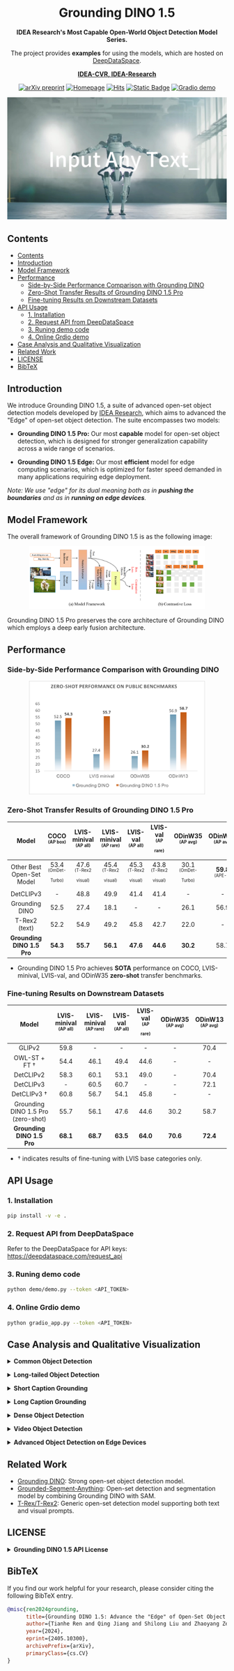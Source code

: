 <h1 align="center">Grounding DINO 1.5</h2>

<div align=center>

  **IDEA Research's Most Capable Open-World Object Detection Model Series.** 

  The project provides **examples** for using the models, which are hosted on [DeepDataSpace](https://deepdataspace.com/home).

  **[IDEA-CVR, IDEA-Research](https://github.com/IDEA-Research)** 

</div>

<div align=center>

[![arXiv preprint](https://img.shields.io/badge/arxiv_2405.10300-blue%3Flog%3Darxiv)](https://arxiv.org/abs/2405.10300)   [![Homepage](https://img.shields.io/badge/homepage-visit-blue)](https://deepdataspace.com/home) [![Hits](https://hits.seeyoufarm.com/api/count/incr/badge.svg?url=https%3A%2F%2Fgithub.com%2FIDEA-Research%2FGrounding-DINO-1.5-API&count_bg=%2390E1ED&title_bg=%23EB7373&icon=&icon_color=%23E9BABA&title=VISITORS&edge_flat=true)](https://hits.seeyoufarm.com) [![Static Badge](https://img.shields.io/badge/Try_Demo!-blue?logo=chainguard&logoColor=green)](https://deepdataspace.com/playground/grounding_dino) [![Gradio demo](https://img.shields.io/badge/%F0%9F%A4%97%20demo-Gradio-ff7c00)](https://huggingface.co/spaces/Mountchicken/Grounding-DINO-1.5)
</div>

[![Video Name](asset/video_cover.jpg)](https://github.com/Mountchicken/MMOCR_tutorials/assets/65173622/1adb50af-8ebf-4e9c-aa45-b96267ea6622)


## Contents
- [Contents](#contents)
- [Introduction](#introduction)
- [Model Framework](#model-framework)
- [Performance](#performance)
  - [Side-by-Side Performance Comparison with Grounding DINO](#side-by-side-performance-comparison-with-grounding-dino)
  - [Zero-Shot Transfer Results of Grounding DINO 1.5 Pro](#zero-shot-transfer-results-of-grounding-dino-15-pro)
  - [Fine-tuning Results on Downstream Datasets](#fine-tuning-results-on-downstream-datasets)
- [API Usage](#api-usage)
  - [1. Installation](#1-installation)
  - [2. Request API from DeepDataSpace](#2-request-api-from-deepdataspace)
  - [3. Runing demo code](#3-runing-demo-code)
  - [4. Online Grdio demo](#4-online-grdio-demo)
- [Case Analysis and Qualitative Visualization](#case-analysis-and-qualitative-visualization)
- [Related Work](#related-work)
- [LICENSE](#license)
- [BibTeX](#bibtex)

## Introduction

We introduce Grounding DINO 1.5, a suite of advanced open-set object detection models developed by [IDEA Research](https://github.com/IDEA-Research), which aims to advanced the "Edge" of open-set object detection. The suite encompasses two models:

- **Grounding DINO 1.5 Pro:** Our most **capable** model for open-set object detection, which is designed for stronger generalization capability across a wide range of scenarios.

- **Grounding DINO 1.5 Edge:** Our most **efficient** model for edge computing scenarios, which is optimized for faster speed demanded in many applications requiring edge deployment.

<p align="left"><em>Note: We use "edge" for its dual meaning both as in <b>pushing the boundaries</b> and as in <b>running on edge devices</b>.</em></p>


## Model Framework

The overall framework of Grounding DINO 1.5 is as the following image:

<div align="center">
  <img src="./asset/gd1.5_overall_framework.png" width="80%">
</div>

Grounding DINO 1.5 Pro preserves the core architecture of Grounding DINO which employs a deep early fusion architecture.

## Performance

### Side-by-Side Performance Comparison with Grounding DINO

<div align="center">
  <img src="./asset/zeroshot.png" width="80%">
</div>

### Zero-Shot Transfer Results of Grounding DINO 1.5 Pro

<table align="center">
<thead>
  <tr>
    <th>Model</th>
    <th>COCO <br><sup><sup>(AP box)</sup></sup></th>
    <th>LVIS-minival <br><sup><sup>(AP all)</sup></sup></th>
    <th>LVIS-minival <br><sup><sup>(AP rare)</sup></sup></th>
    <th>LVIS-val <br><sup><sup>(AP all)</sup></sup></th>
    <th>LVIS-val <br><sup><sup>(AP rare)</sup></sup></th>
    <th>ODinW35 <br><sup><sup>(AP avg)</sup></sup></th>
    <th>ODinW13 <br><sup><sup>(AP avg)</sup></sup></th>
  </tr>
</thead>
<tbody align="center">
  <tr>
    <td>Other Best<br>Open-Set Model</td>
    <td>53.4<br><sup><sup>(OmDet-Turbo)</sup></sup></td>
    <td>47.6<br><sup><sup>(T-Rex2 visual)</sup></sup></td>
    <td>45.4<br><sup><sup>(T-Rex2 visual)</sup></sup></td>
    <td>45.3<br><sup><sup>(T-Rex2 visual)</sup></sup></td>
    <td>43.8<br><sup><sup>(T-Rex2 visual)</sup></sup></td>
    <td>30.1<br><sup><sup>(OmDet-Turbo)</sup></sup></td>
    <td><b>59.8</b><br><sup><sup>(APE-B)</sup></sup></td>
  </tr>
  <tr>
    <td>DetCLIPv3</td>
    <td> - </td>
    <td>48.8</td>
    <td>49.9</td>
    <td>41.4</td>
    <td>41.4</td>
    <td> - </td>
    <td> - </td>
  </tr>
  <tr>
    <td>Grounding DINO</td>
    <td>52.5</td>
    <td>27.4</td>
    <td>18.1</td>
    <td> - </td>
    <td> - </td>
    <td> 26.1 </td>
    <td> 56.9 </td>
  </tr>
  <tr>
    <td>T-Rex2 (text)</td>
    <td>52.2</td>
    <td>54.9</td>
    <td>49.2</td>
    <td> 45.8 </td>
    <td> 42.7 </td>
    <td> 22.0 </td>
    <td> - </td>
  </tr>
  <tr>
    <td><b>Grounding DINO 1.5 Pro</b></td>
    <td><b>54.3</b></td>
    <td><b>55.7</b></td>
    <td><b>56.1</b></td>
    <td><b>47.6</b></td>
    <td><b>44.6</b></td>
    <td><b>30.2</b></td>
    <td>58.7</td>
  </tr>
</tbody>
</table>

- Grounding DINO 1.5 Pro achieves **SOTA** performance on COCO, LVIS-minival, LVIS-val, and ODinW35 **zero-shot** transfer benchmarks.

### Fine-tuning Results on Downstream Datasets

<table align="center">
<thead>
  <tr>
    <th>Model</th>
    <th>LVIS-minival <br><sup><sup>(AP all)</sup></sup></th>
    <th>LVIS-minival <br><sup><sup>(AP rare)</sup></sup></th>
    <th>LVIS-val <br><sup><sup>(AP all)</sup></sup></th>
    <th>LVIS-val <br><sup><sup>(AP rare)</sup></sup></th>
    <th>ODinW35 <br><sup><sup>(AP avg)</sup></sup></th>
    <th>ODinW13 <br><sup><sup>(AP avg)</sup></sup></th>
  </tr>
</thead>
<tbody align="center">
  <tr>
    <td>GLIPv2</td>
    <td>59.8</td>
    <td>-</td>
    <td>-</td>
    <td>-</td>
    <td> - </td>
    <td> 70.4 </td>
  </tr>
  <tr>
    <td>OWL-ST + FT †</td>
    <td>54.4</td>
    <td>46.1</td>
    <td>49.4</td>
    <td>44.6</td>
    <td> - </td>
    <td> - </td>
  </tr>
  <tr>
    <td>DetCLIPv2</td>
    <td>58.3</td>
    <td>60.1</td>
    <td>53.1</td>
    <td> 49.0 </td>
    <td> - </td>
    <td> 70.4 </td>
  </tr>
  <tr>
    <td>DetCLIPv3</td>
    <td> - </td>
    <td>60.5</td>
    <td>60.7</td>
    <td>-</td>
    <td>-</td>
    <td> 72.1 </td>
  </tr>
  <tr>
    <td>DetCLIPv3 †</td>
    <td>60.8</td>
    <td>56.7</td>
    <td>54.1</td>
    <td>45.8</td>
    <td> - </td>
    <td> - </td>
  </tr>
  <tr>
    <td>Grounding DINO 1.5 Pro (zero-shot)</td>
    <td>55.7</td>
    <td>56.1</td>
    <td>47.6</td>
    <td>44.6</td>
    <td>30.2</td>
    <td>58.7</td>
  </tr>
  <tr>
    <td><b>Grounding DINO 1.5 Pro</b></td>
    <td><b>68.1</b></td>
    <td><b>68.7</b></td>
    <td><b>63.5</b></td>
    <td><b>64.0</b></td>
    <td><b>70.6</b></td>
    <td><b>72.4</b></td>
  </tr>
</tbody>
</table>

- † indicates results of fine-tuning with LVIS base categories only.

## API Usage
### 1. Installation

```bash
pip install -v -e .
```

### 2. Request API from DeepDataSpace

Refer to the DeepDataSpace for API keys: https://deepdataspace.com/request_api


### 3. Runing demo code

```bash
python demo/demo.py --token <API_TOKEN>
```

### 4. Online Grdio demo
```bash
python gradio_app.py --token <API_TOKEN>
```

## Case Analysis and Qualitative Visualization

<details close>
<summary> <b> Common Object Detection </b> </summary>

<div align="center">
  <img src="./asset/qualitative_visualization/common_object_vis.png" width="100%">
</div>

<div align="center">
  <img src="./asset/qualitative_visualization/common_object_vis2.png" width="100%">
</div>

</details>

<p></p>

<details close>
<summary> <b> Long-tailed Object Detection </b> </summary>

<div align="center">
  <img src="./asset/qualitative_visualization/longtail_object_vis.png" width="100%">
</div>

</details>

<p></p>

<details close>
<summary> <b> Short Caption Grounding </b> </summary>

<div align="center">
  <img src="./asset/qualitative_visualization/short_caption_vis.png" width="100%">
</div>

</details>

<p></p>

<details close>
<summary> <b> Long Caption Grounding </b> </summary>

<div align="center">
  <img src="./asset/qualitative_visualization/long_caption_vis.png" width="100%">
</div>

<div align="center">
  <img src="./asset/qualitative_visualization/long_caption_vis2.png" width="100%">
</div>

<div align="center">
  <img src="./asset/qualitative_visualization/long_caption_vis3.png" width="100%">
</div>

</details>

<p></p>

<details close>
<summary> <b> Dense Object Detection </b> </summary>

<div align="center">
  <img src="./asset/qualitative_visualization/dense_object_vis.png" width="100%">
</div>

<div align="center">
  <img src="./asset/qualitative_visualization/dense_object_vis2.png" width="100%">
</div>

</details>

<p></p>

<details close>
<summary> <b> Video Object Detection </b> </summary>

<div align="center">
  <img src="./asset/qualitative_visualization/video_object_vis.png" width="100%">
</div>

</details>

<p></p>

<details close>
<summary> <b> Advanced Object Detection on Edge Devices </b> </summary>

<div align="center">
  <img src="./asset/qualitative_visualization/edge_vis.png" width="100%">
</div>

</details>

## Related Work
- [Grounding DINO](https://github.com/IDEA-Research/GroundingDINO): Strong open-set object detection model.
- [Grounded-Segment-Anything](https://github.com/IDEA-Research/Grounded-Segment-Anything): Open-set detection and segmentation model by combining Grounding DINO with SAM.
- [T-Rex/T-Rex2](https://github.com/IDEA-Research/t-rex): Generic open-set detection model supporting both text and visual prompts.

## LICENSE

<details close>
<summary> <b> Grounding DINO 1.5 API License </b> </summary>

Grounding DINO 1.5 is released under the Apache 2.0 license. Please see the [LICENSE](./LICENSE) file for more information.

Copyright (c) IDEA. All rights reserved.

Licensed under the Apache License, Version 2.0 (the "License"); you may not use these files except in compliance with the License. You may obtain a copy of the License at http://www.apache.org/licenses/LICENSE-2.0

Unless required by applicable law or agreed to in writing, software distributed under the License is distributed on an "AS IS" BASIS, WITHOUT WARRANTIES OR CONDITIONS OF ANY KIND, either express or implied. See the License for the specific language governing permissions and limitations under the License.

</details>

## BibTeX

If you find our work helpful for your research, please consider citing the following BibTeX entry.

```BibTeX
@misc{ren2024grounding,
      title={Grounding DINO 1.5: Advance the "Edge" of Open-Set Object Detection}, 
      author={Tianhe Ren and Qing Jiang and Shilong Liu and Zhaoyang Zeng and Wenlong Liu and Han Gao and Hongjie Huang and Zhengyu Ma and Xiaoke Jiang and Yihao Chen and Yuda Xiong and Hao Zhang and Feng Li and Peijun Tang and Kent Yu and Lei Zhang},
      year={2024},
      eprint={2405.10300},
      archivePrefix={arXiv},
      primaryClass={cs.CV}
}
```